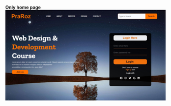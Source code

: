 <b>Only home page</b>
<br>
![image alt](https://github.com/Huzaifa-the-programmer/Home-page/blob/298921afde754a67cbe602006ac4b476b9db5f52/Screenshot_20-12-2024_21518_127.0.0.1.jpeg)
